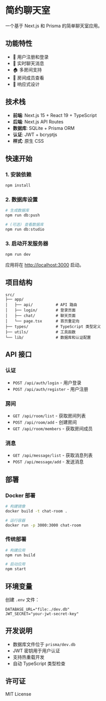 # 简约聊天室

一个基于 Next.js 和 Prisma 的简单聊天室应用。

## 功能特性

- 🔐 用户注册和登录
- 💬 实时聊天消息
- 🏠 多房间支持
- 👥 房间成员查看
- 📱 响应式设计

## 技术栈

- **前端**: Next.js 15 + React 19 + TypeScript
- **后端**: Next.js API Routes
- **数据库**: SQLite + Prisma ORM
- **认证**: JWT + bcryptjs
- **样式**: 原生 CSS

## 快速开始

### 1. 安装依赖

```bash
npm install
```

### 2. 数据库设置

```bash
# 生成数据库
npm run db:push

# (可选) 查看数据库
npm run db:studio
```

### 3. 启动开发服务器

```bash
npm run dev
```

应用将在 [http://localhost:3000](http://localhost:3000) 启动。

## 项目结构

```
src/
├── app/
│   ├── api/          # API 路由
│   ├── login/        # 登录页面
│   ├── chat/         # 聊天页面
│   └── page.tsx      # 首页重定向
├── types/            # TypeScript 类型定义
├── utils/            # 工具函数
└── lib/              # 数据库和认证配置
```

## API 接口

### 认证
- `POST /api/auth/login` - 用户登录
- `POST /api/auth/register` - 用户注册

### 房间
- `GET /api/room/list` - 获取房间列表
- `POST /api/room/add` - 创建房间
- `GET /api/room/members` - 获取房间成员

### 消息
- `GET /api/message/list` - 获取消息列表
- `POST /api/message/add` - 发送消息

## 部署

### Docker 部署

```bash
# 构建镜像
docker build -t chat-room .

# 运行容器
docker run -p 3000:3000 chat-room
```

### 传统部署

```bash
# 构建应用
npm run build

# 启动应用
npm start
```

## 环境变量

创建 `.env` 文件：

```env
DATABASE_URL="file:./dev.db"
JWT_SECRET="your-jwt-secret-key"
```

## 开发说明

- 数据库文件位于 `prisma/dev.db`
- JWT 密钥用于用户认证
- 支持热重载开发
- 自动 TypeScript 类型检查

## 许可证

MIT License
